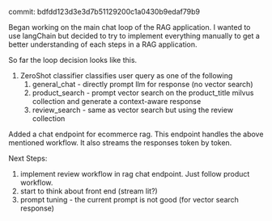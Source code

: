 commit: bdfdd123d3e3d7b51129200c1a0430b9edaf79b9

Began working on the main chat loop of the RAG application. I wanted to use langChain but decided to try to implement everything manually to get a better understanding of each steps in a RAG application.

So far the loop decision looks like this.

1. ZeroShot classifier classifies user query as one of the following
    1. general_chat - directly prompt llm for response (no vector search)
    2. product_search - prompt vector search on the product_title milvus collection and generate a context-aware response
    3. review_search - same as vector search but using the review collection
  
Added a chat endpoint for ecommerce rag. This endpoint handles the above mentioned workflow. It also streams the responses token by token.


Next Steps:
1. implement review workflow in rag chat endpoint. Just follow product workflow. 
2. start to think about front end (stream lit?)
3. prompt tuning - the current prompt is not good (for vector search response)